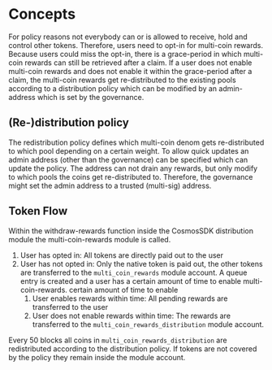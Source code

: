 <!--
order: 1
-->

# Concepts

For policy reasons not everybody can or is allowed to receive, hold and 
control other tokens. Therefore, users need to opt-in for multi-coin rewards.
Because users could miss the opt-in, there is a grace-period in which multi-coin
rewards can still be retrieved after a claim. If a user does not enable 
multi-coin rewards and does not enable it within the grace-period after a claim,
the multi-coin rewards get re-distributed to the existing pools according to
a distribution policy which can be modified by an admin-address which is set
by the governance.

## (Re-)distribution policy

The redistribution policy defines which multi-coin denom gets re-distributed
to which pool depending on a certain weight. To allow quick updates an
admin address (other than the governance) can be specified which can update
the policy. The address can not drain any rewards, but only modify to which
pools the coins get re-distributed to. Therefore, the governance might
set the admin address to a trusted (multi-sig) address.

## Token Flow
Within the withdraw-rewards function inside the CosmosSDK distribution module
the multi-coin-rewards module is called. 
1. User has opted in: All tokens are directly paid out to the user
2. User has not opted in: Only the native token is paid out, the other tokens are
   transferred to the `multi_coin_rewards` module account. A queue entry is
   created and a user has a certain amount of time to enable multi-coin-rewards.
   certain amount of time to enable 
   1. User enables rewards within time: All pending rewards are transferred to the user
   2. User does not enable rewards within time: The rewards are transferred to 
      the `multi_coin_rewards_distribution` module account.

Every 50 blocks all coins in `multi_coin_rewards_distribution` are 
redistributed according to the distribution policy. If tokens are not
covered by the policy they remain inside the module account.
